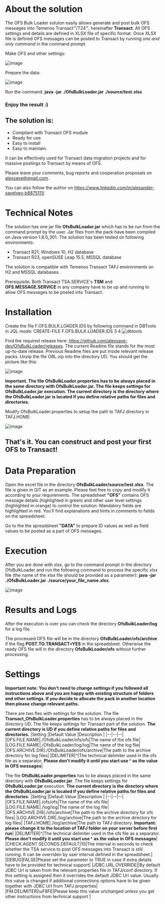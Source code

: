 ﻿# About the solution
The OFS Bulk Loader soluton easily allows generate and post bulk OFS messages into Temenos Transact™/T24™, hereinafter **Transact**.  All OFS settings and details are defined in XLSX file of specific format. Once XLSX file is defined OFS messages can be posted to Transact by running *one and only command* in the command prompt. 

Make OFS and other settings:

![image](https://github.com/alexsave-dev/OfsBulkLoader/assets/65187677/80bc8040-dde2-4d6c-9140-e118321e33e6)

Prepare the data:

![image](https://github.com/alexsave-dev/OfsBulkLoader/assets/65187677/ebc5581f-4d8a-48cd-a334-16eeec46b03a)

Run the command: **java -jar ./OfsBulkLoader.jar ./source/test.xlsx**

### Enjoy the result :)

## The solution is:

 - Compliant with Transact OFS module  
 - Ready for use  
 - Easy to install 
 -  Easy to maintain.

It can be effectively used for Transact data migration projects and for massive postings to Transact by means of OFS.

Please leave your comments, bug reports and cooperation proposals on alexsave@gmail.com.

You can also follow the author on https://www.linkedin.com/in/alexander-savelyev-b8875111/
# Technical Notes
The solution has one jar file **OfsBulkLoader.jar** which has to be run from the command prompt by the user. Jar files from the pack have been compiled on Java version 1.8.0_301. The solution has been tested on following environments: 
- Transact R21, Windows 10, H2 database
- Transact R23, openSUSE Leap 15.5, MSSQL database 

The solution is compatible with Temenos Transact TAFJ environments on H2 and MSSQL databases. 

Prerequisite. Both Transact TSA.SERVICE's **TSM** and **OFS.MESSAGE.SERVICE** in any company have to be up and running to allow OFS messages to be posted into Transact.

# Installation
Create the file F.OFS.BULK.LOADER.IDS by following command in DBTools in JQL mode:
CREATE-FILE F.OFS.BULK.LOADER.IDS 3 4
![dbtools](https://github.com/alexsave-dev/OfsBulkLoader/assets/65187677/a51d5c05-90c1-4d67-ad7e-d52e2f9ae22f)

Find the required release here: https://github.com/alexsave-dev/OfsBulkLoader/releases. The current Readme file stands for the most up-to-date release. Previous Readme files are put inside relevant release packs. 
Unzip the file OBL.zip into the directory UD. You should get the picture like this:

![image](https://github.com/alexsave-dev/OfsBulkLoader/assets/65187677/f356d82e-2498-4bba-a397-6fc2a237677a)

**Important. The file OfsBulkLoader.properties has to be always placed in the same directory with OfsBulkLoader.jar. The file keeps settings for OfsBulkLoader.jar execution. The current directory is the directory where the OfsBulkLoader.jar is located if you define relative paths for files and directories.**

Modify OfsBulkLoader.properties to setup the path to TAFJ directory in TAFJ.HOME:

![image](https://github.com/alexsave-dev/OfsBulkLoader/assets/65187677/162efc09-f5ed-49d6-92b4-4a11b9cc450b)




## That's it. You can construct and post your first OFS to Transact!

# Data Preparation
Open the excel file in the directory **OfsBulkLoader/source/test.xlsx**. The file is given in GIT as an example. Please feel free to copy and modify it according to your requirements. The spreadsheet **"OFS"** contains OFS message details (highlighted in green) and other user level settings (highlighted in orange) to control the solution. Mandatory fields are highlighted in red. You'll find explanations and hints in comments to fields on the spreadsheet.

Go to the the spreadsheet **"DATA"** to prepare ID values as well as field values to be posted as a part of OFS messages.  

# Execution
After you are done with xlsx, go to the command prompt in the directory OfsBulkLoader and run the following command to process the specific xlsx file (the name of the xlsx file should be provided as a parameter): **java -jar ./OfsBulkLoader.jar ./source/your_file_name.xlsx**.   

![image](https://github.com/alexsave-dev/OfsBulkLoader/assets/65187677/b1f2c649-0579-4fd8-adc8-c1ad726a0013)


# Results and Logs
After the execution is over you can check the directory **OfsBulkLoader/log** for a log file.

The processed OFS file will be in the directory **OfsBulkLoader/ofs/archive** if the flag **POST.TO.TRANSACT=YES** in the spreadsheet. Otherwise the ready OFS file will in the directory **OfsBulkLoader/ofs** without further processing. 

# Settings
**Important note: You don't need to change settings if you followed all instructions above and you are happy with existing structure of folders and other settings. If you decide to allocate the pack in another location then please change relevant paths.**

There are two fles with settings for the solution. 
The file **Transact_OfsBulkLoader.properties** has to be always placed in the directory UD. The file keeps settings for Transact part of the solution. **The current directory is UD if you define relative paths for files and directories.**
|Setting  |Default Value  |Description  |
|--|--|--|
|OFS.FILE.NAME|./OfsBulkLoader/ofs/ofs|The name of the ofs file|
|LOG.FILE.NAME|./OfsBulkLoader/log/log|The name of the log file|
|OFS.ARCHIVE.DIR|./OfsBulkLoader/ofs/archive|The path to the archive directory for log files|
|DELIMITER|^|The technical delimiter used in the ofs file as a separator. **Please don't modify it until you start use ^ as the value in OFS messages**|

The file **OfsBulkLoader.properties** has to be always placed in the same directory with **OfsBulkLoader.jar**. The file keeps settings for **OfsBulkLoader.jar** execution. **The current directory is the directory where the **OfsBulkLoader.jar** is located if you define relative paths for files and directories.**
|Setting  |Default Value  |Description  |
|--|--|--|
|OFS.FILE.NAME|./ofs/ofs|The name of the ofs file|
|LOG.FILE.NAME|./log/log|The name of the log file|
|OFS.ARCHIVE.DIR|./ofs/archive|The path to the archive directory for ofs files|
|LOG.ARCHIVE.DIR|./log/archive|The path to the archive directory for log files|
|TAFJ.HOME|./log/archive|The path to TAFJ directory. **Important: please change it to the location of TAFJ folder on your server before first run**|
|DELIMITER|^|The technical delimiter used in the ofs file as a separator. **Please don't modify it until you start use ^ as the value in OFS messages**|
|CHECK.AGENT.SECONDS.DEFAULT|10|The interval in seconds to check whether the TSA service to post OFS messages into Transact is still running. It can be overriden by user interval defined in the spreadsheet.|
|DEBUG|FALSE|Please set the parameter to TRUE in case if extra details have to be provided for technical support|
|JDBC.URL.OVERRIDE||By default JDBC Url is taken from the relevant properties file in TAFJ/conf directory. If this setting is assigned then it overrides the default JDBC Url value. Usually this value is changed if additional connections options have to be given together with JDBC Url from TAFJ properties|
|FM.DELIMITER|\uF8FE|Please keep this value unchanged unless you get other instructions from technical support |

